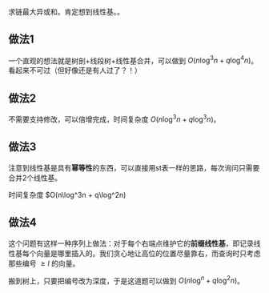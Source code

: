 求链最大异或和。肯定想到线性基。。

## 做法1

一个直观的想法就是树剖+线段树+线性基合并，可以做到 $O(n\log^3n+q\log^4n)$。看起来不可过（但好像还是有人过了？！）

## 做法2

不需要支持修改，可以倍增完成，时间复杂度 $O(n\log^3n+q\log^3n)$。

## 做法3

注意到线性基是具有**幂等性**的东西，可以直接用st表一样的思路，每次询问只需要合并2个线性基。

时间复杂度 $O(n\log^3n + q\log^2n)

## 做法4

这个问题有这样一种序列上做法：对于每个右端点维护它的**前缀线性基**，即记录线性基每个向量是哪里插入的。我们贪心地让高位的位置尽量靠右，而查询时只考虑那些编号 $\ge l$ 的向量。

搬到树上，只要把编号改为深度，于是这道题可以做到 $O(n\log^n+q\log^2n)$。